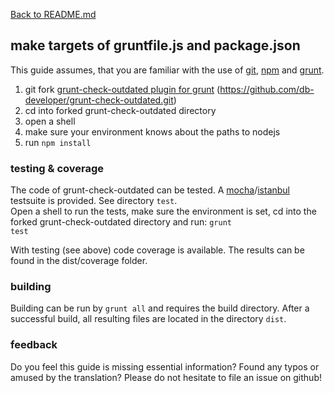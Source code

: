 [Back to README.md](../README.md)

## make targets of gruntfile.js and package.json ##

This guide assumes, that you are familiar with the use of [git](https://git-scm.com/ "Homepage of GIT"), [npm](https://npmjs.com "Homepage of npm") and [grunt](https://gruntjs.com "Homepage of grunt").  

1. git fork [grunt-check-outdated plugin for grunt](https://github.com/db-developer/grunt-check-outdated) (https://github.com/db-developer/grunt-check-outdated.git)
2. cd into forked grunt-check-outdated directory
3. open a shell
4. make sure your environment knows about the paths to nodejs
5. run <code>npm install</code>

### testing & coverage ###

The code of grunt-check-outdated can be tested. A [mocha](https://mochajs.org/ "Homepage of mocha")/[istanbul](https://istanbul.js.org/ "Homepage of istanbul") testsuite is provided. See directory <code>test</code>.  
Open a shell to run the tests, make sure the environment is set, cd into the forked grunt-check-outdated directory and run: <code>grunt test</code>

With testing (see above) code coverage is available. The results can be found in the dist/coverage folder.

### building ###

Building can be run by <code>grunt all</code> and requires the build directory.
After a successful build, all resulting files are located in the directory <code>dist</code>.

### feedback ###
Do you feel this guide is missing essential information? Found any typos or amused by the translation? Please do not hesitate to file an issue on github!
